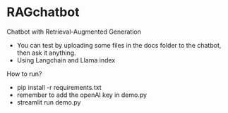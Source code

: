 # RAGchatbot
Chatbot with Retrieval-Augmented Generation
- You can test by uploading some files in the docs folder to the chatbot, then ask it anything.
- Using Langchain and Llama index

How to run?
- pip install -r requirements.txt
- remember to add the openAI key in demo.py
- streamlit run demo.py
